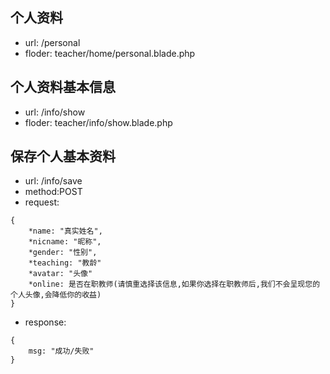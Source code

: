 ## 个人资料
* url: /personal
* floder: teacher/home/personal.blade.php

## 个人资料基本信息
* url: /info/show
* floder: teacher/info/show.blade.php

## 保存个人基本资料
* url: /info/save
* method:POST
* request:
```
{
    *name: "真实姓名",
    *nicname: "昵称",
    *gender: "性别",
    *teaching: "教龄"
    *avatar: "头像"
    *online: 是否在职教师(请慎重选择该信息,如果你选择在职教师后,我们不会呈现您的个人头像,会降低你的收益)
}
```
* response:
```
{
    msg: "成功/失败"
}
```
